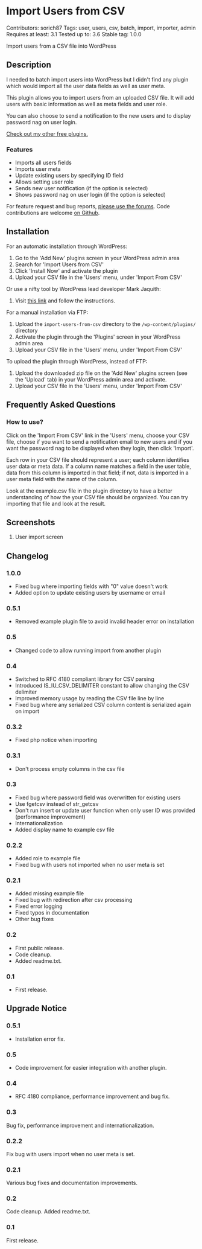 # Import Users from CSV
Contributors: sorich87
Tags: user, users, csv, batch, import, importer, admin
Requires at least: 3.1
Tested up to: 3.6
Stable tag: 1.0.0

Import users from a CSV file into WordPress

## Description

I needed to batch import users into WordPress but I didn't find any plugin which would import all the user data fields as well as user meta.

This plugin allows you to import users from an uploaded CSV file. It will add users with basic information as well as meta fields and user role.

You can also choose to send a notification to the new users and to display password nag on user login.

[Check out my other free plugins.](http://profiles.wordpress.org/users/sorich87/)

### Features

* Imports all users fields
* Imports user meta
* Update existing users by specifying ID field
* Allows setting user role
* Sends new user notification (if the option is selected)
* Shows password nag on user login (if the option is selected)

For feature request and bug reports, [please use the forums](http://wordpress.org/tags/import-users-from-csv?forum_id=10#postform).
Code contributions are welcome [on Github](https://github.com/sorich87/Import-Users-from-CSV).

## Installation

For an automatic installation through WordPress:

1. Go to the 'Add New' plugins screen in your WordPress admin area
1. Search for 'Import Users from CSV'
1. Click 'Install Now' and activate the plugin
1. Upload your CSV file in the 'Users' menu, under 'Import From CSV'


Or use a nifty tool by WordPress lead developer Mark Jaquith:

1. Visit [this link](http://coveredwebservices.com/wp-plugin-install/?plugin=import-users-from-csv) and follow the instructions.


For a manual installation via FTP:

1. Upload the `import-users-from-csv` directory to the `/wp-content/plugins/` directory
1. Activate the plugin through the 'Plugins' screen in your WordPress admin area
1. Upload your CSV file in the 'Users' menu, under 'Import From CSV'


To upload the plugin through WordPress, instead of FTP:

1. Upload the downloaded zip file on the 'Add New' plugins screen (see the 'Upload' tab) in your WordPress admin area and activate.
1. Upload your CSV file in the 'Users' menu, under 'Import From CSV'

## Frequently Asked Questions

### How to use?

Click on the 'Import From CSV' link in the 'Users' menu, choose your CSV file, choose if you want to send a notification email to new users and if you want the password nag to be displayed when they login, then click 'Import'.

Each row in your CSV file should represent a user; each column identifies user data or meta data.
If a column name matches a field in the user table, data from this column is imported in that field; if not, data is imported in a user meta field with the name of the column.

Look at the example.csv file in the plugin directory to have a better understanding of how the your CSV file should be organized.
You can try importing that file and look at the result.

## Screenshots

1. User import screen

## Changelog

### 1.0.0
* Fixed bug where importing fields with "0" value doesn't work
* Added option to update existing users by username or email

### 0.5.1
* Removed example plugin file to avoid invalid header error on
installation

### 0.5
* Changed code to allow running import from another plugin

### 0.4
* Switched to RFC 4180 compliant library for CSV parsing
* Introduced IS_IU_CSV_DELIMITER constant to allow changing the CSV delimiter
* Improved memory usage by reading the CSV file line by line
* Fixed bug where any serialized CSV column content is serialized again
on import

### 0.3.2
* Fixed php notice when importing

### 0.3.1
* Don't process empty columns in the csv file

### 0.3
* Fixed bug where password field was overwritten for existing users
* Use fgetcsv instead of str_getcsv
* Don't run insert or update user function when only user ID was
provided (performance improvement)
* Internationalization
* Added display name to example csv file

### 0.2.2
* Added role to example file
* Fixed bug with users not imported when no user meta is set

### 0.2.1
* Added missing example file
* Fixed bug with redirection after csv processing
* Fixed error logging
* Fixed typos in documentation
* Other bug fixes

### 0.2
* First public release.
* Code cleanup.
* Added readme.txt.

### 0.1
* First release.

## Upgrade Notice

### 0.5.1
* Installation error fix.

### 0.5
* Code improvement for easier integration with another plugin.

### 0.4
* RFC 4180 compliance, performance improvement and bug fix.

### 0.3
Bug fix, performance improvement and internationalization.

### 0.2.2
Fix bug with users import when no user meta is set.

### 0.2.1
Various bug fixes and documentation improvements.

### 0.2
Code cleanup. Added readme.txt.

### 0.1
First release.

